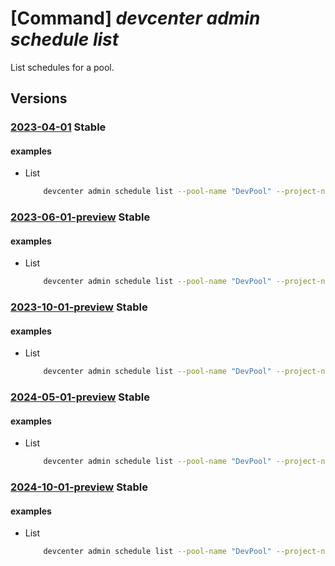 # [Command] _devcenter admin schedule list_

List schedules for a pool.

## Versions

### [2023-04-01](/Resources/mgmt-plane/L3N1YnNjcmlwdGlvbnMve30vcmVzb3VyY2Vncm91cHMve30vcHJvdmlkZXJzL21pY3Jvc29mdC5kZXZjZW50ZXIvcHJvamVjdHMve30vcG9vbHMve30vc2NoZWR1bGVz/2023-04-01.xml) **Stable**

<!-- mgmt-plane /subscriptions/{}/resourcegroups/{}/providers/microsoft.devcenter/projects/{}/pools/{}/schedules 2023-04-01 -->

#### examples

- List
    ```bash
        devcenter admin schedule list --pool-name "DevPool" --project-name "TestProject" --resource-group "rg1"
    ```

### [2023-06-01-preview](/Resources/mgmt-plane/L3N1YnNjcmlwdGlvbnMve30vcmVzb3VyY2Vncm91cHMve30vcHJvdmlkZXJzL21pY3Jvc29mdC5kZXZjZW50ZXIvcHJvamVjdHMve30vcG9vbHMve30vc2NoZWR1bGVz/2023-06-01-preview.xml) **Stable**

<!-- mgmt-plane /subscriptions/{}/resourcegroups/{}/providers/microsoft.devcenter/projects/{}/pools/{}/schedules 2023-06-01-preview -->

#### examples

- List
    ```bash
        devcenter admin schedule list --pool-name "DevPool" --project-name "TestProject" --resource-group "rg1"
    ```

### [2023-10-01-preview](/Resources/mgmt-plane/L3N1YnNjcmlwdGlvbnMve30vcmVzb3VyY2Vncm91cHMve30vcHJvdmlkZXJzL21pY3Jvc29mdC5kZXZjZW50ZXIvcHJvamVjdHMve30vcG9vbHMve30vc2NoZWR1bGVz/2023-10-01-preview.xml) **Stable**

<!-- mgmt-plane /subscriptions/{}/resourcegroups/{}/providers/microsoft.devcenter/projects/{}/pools/{}/schedules 2023-10-01-preview -->

#### examples

- List
    ```bash
        devcenter admin schedule list --pool-name "DevPool" --project-name "TestProject" --resource-group "rg1"
    ```

### [2024-05-01-preview](/Resources/mgmt-plane/L3N1YnNjcmlwdGlvbnMve30vcmVzb3VyY2Vncm91cHMve30vcHJvdmlkZXJzL21pY3Jvc29mdC5kZXZjZW50ZXIvcHJvamVjdHMve30vcG9vbHMve30vc2NoZWR1bGVz/2024-05-01-preview.xml) **Stable**

<!-- mgmt-plane /subscriptions/{}/resourcegroups/{}/providers/microsoft.devcenter/projects/{}/pools/{}/schedules 2024-05-01-preview -->

#### examples

- List
    ```bash
        devcenter admin schedule list --pool-name "DevPool" --project-name "TestProject" --resource-group "rg1"
    ```

### [2024-10-01-preview](/Resources/mgmt-plane/L3N1YnNjcmlwdGlvbnMve30vcmVzb3VyY2Vncm91cHMve30vcHJvdmlkZXJzL21pY3Jvc29mdC5kZXZjZW50ZXIvcHJvamVjdHMve30vcG9vbHMve30vc2NoZWR1bGVz/2024-10-01-preview.xml) **Stable**

<!-- mgmt-plane /subscriptions/{}/resourcegroups/{}/providers/microsoft.devcenter/projects/{}/pools/{}/schedules 2024-10-01-preview -->

#### examples

- List
    ```bash
        devcenter admin schedule list --pool-name "DevPool" --project-name "TestProject" --resource-group "rg1"
    ```
